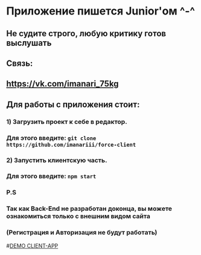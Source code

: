 # Приложение пишется Junior'ом ^-^

## Не судите строго, любую критику готов выслушать
## Связь:
## https://vk.com/imanari_75kg

## Для работы с приложения стоит:

### 1) Загрузить проект к себе в редактор. 
### Для этого введите: `git clone https://github.com/imanariii/force-client`

### 2) Запустить клиентскую часть. 
### Для этого введите: `npm start`

### P.S 
### Так как Back-End не разработан доконца, вы можете ознакомиться только с внешним видом сайта
### (Регистрация и Авторизация не будут работать)

#[DEMO CLIENT-APP](https://force-imanari.netlify.app/)
